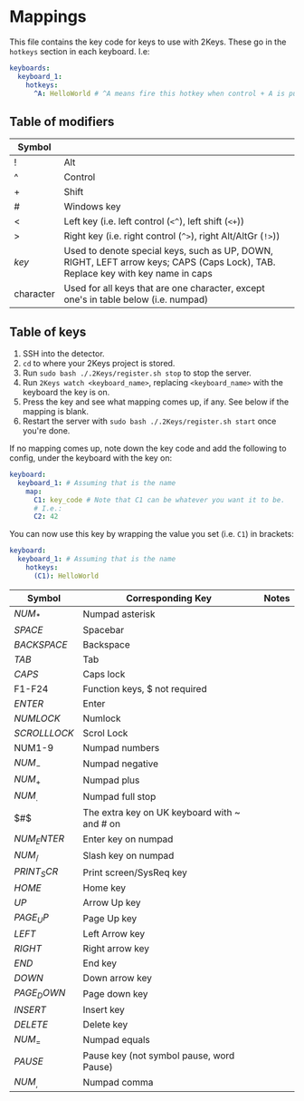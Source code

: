 # Mappings
This file contains the key code for keys to use with 2Keys.  These go in the `hotkeys` section in each keyboard.  I.e:
```yml
keyboards:
  keyboard_1:
    hotkeys:
      ^A: HelloWorld # ^A means fire this hotkey when control + A is pushed
```

## Table of modifiers
| Symbol    |                                                                                                                                  |
|-----------|----------------------------------------------------------------------------------------------------------------------------------|
| !         | Alt                                                                                                                              |
| ^         | Control                                                                                                                          |
|  +        | Shift                                                                                                                            |
| #         | Windows key                                                                                                                      |
| <         | Left key (i.e. left control (`<^`), left shift (`<+`))                                                                           |
| >         | Right key (i.e. right control (`^>`), right Alt/AltGr (`!>`))                                                                    |
| $key$     | Used to denote special keys, such as UP, DOWN, RIGHT, LEFT arrow keys; CAPS (Caps Lock), TAB. Replace key with key name in caps  |
| character | Used for all keys that are one character, except one's in table below (i.e. numpad)                                              |

## Table of keys

1. SSH into the detector.
2. `cd` to where your 2Keys project is stored.
3. Run `sudo bash ./.2Keys/register.sh stop` to stop the server.
4. Run `2Keys watch <keyboard_name>`, replacing `<keyboard_name>` with the keyboard the key is on.
5. Press the key and see what mapping comes up, if any.  See below if the mapping is blank.
6. Restart the server with `sudo bash ./.2Keys/register.sh start` once you're done.

If no mapping comes up, note down the key code and add the following to config, under the keyboard with the key on:
```yml
keyboard:
  keyboard_1: # Assuming that is the name
    map:
      C1: key_code # Note that C1 can be whatever you want it to be.
      # I.e.:
      C2: 42
```

You can now use this key by wrapping the value you set (i.e. `C1`) in brackets:
```yml
keyboard:
  keyboard_1: # Assuming that is the name
    hotkeys:
      (C1): HelloWorld
```

| Symbol       | Corresponding Key                            | Notes |
|--------------|----------------------------------------------|-------|
| $NUM_*$      | Numpad asterisk                              |       |
| $SPACE$      | Spacebar                                     |       |
| $BACKSPACE$  | Backspace                                    |       |
| $TAB$        | Tab                                          |       |
| $CAPS$       | Caps lock                                    |       |
| F1-F24       | Function keys, $ not required                |       |
| $ENTER$      | Enter                                        |       |
| $NUMLOCK$    | Numlock                                      |       |
| $SCROLLLOCK$ | Scrol Lock                                   |       |
| NUM1-9       | Numpad numbers                               |       |
| $NUM_-$      | Numpad negative                              |       |
| $NUM_+$      | Numpad plus                                  |       |
| $NUM_.$      | Numpad full stop                             |       |
| $#$          | The extra key on UK keyboard with ~ and # on |       |
| $NUM_ENTER$  | Enter key on numpad                          |       |
| $NUM_/$      | Slash key on numpad                          |       |
| $PRINT_SCR$  | Print screen/SysReq key                      |       |
| $HOME$       | Home key                                     |       |
| $UP$         | Arrow Up key                                 |       |
| $PAGE_UP$    | Page Up key                                  |       |
| $LEFT$       | Left Arrow key                               |       |
| $RIGHT$      | Right arrow key                              |       |
| $END$        | End key                                      |       |
| $DOWN$       | Down arrow key                               |       |
| $PAGE_DOWN$  | Page down key                                |       |
| $INSERT$     | Insert key                                   |       |
| $DELETE$     | Delete key                                   |       |
| $NUM_=$      | Numpad equals                                |       |
| $PAUSE$      | Pause key (not symbol pause, word Pause)     |       |
| $NUM_,$      | Numpad comma                                 |       |
